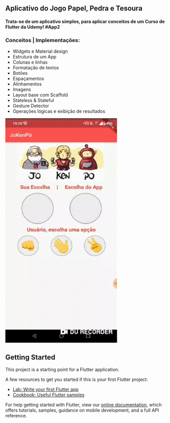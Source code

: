 
## Aplicativo do Jogo Papel, Pedra e Tesoura
#### Trata-se de um aplicativo simples, para aplicar conceitos de um Curso de Flutter da Udemy! #App2



### Conceitos | Implementações:
- Widgets e Material design
- Estrutura de um App
- Colunas e linhas
- Formatação de textos
- Botões
- Espaçamentos
- Alinhamentos
- Imagens
- Layout base com Scaffold
- Stateless & Stateful
- Gesture Detector
- Operações lógicas e exibição de resultados



<img src = 'imagens/JKP.gif' width='350'/> 



## Getting Started

This project is a starting point for a Flutter application.

A few resources to get you started if this is your first Flutter project:

- [Lab: Write your first Flutter app](https://flutter.dev/docs/get-started/codelab)
- [Cookbook: Useful Flutter samples](https://flutter.dev/docs/cookbook)

For help getting started with Flutter, view our
[online documentation](https://flutter.dev/docs), which offers tutorials,
samples, guidance on mobile development, and a full API reference.
